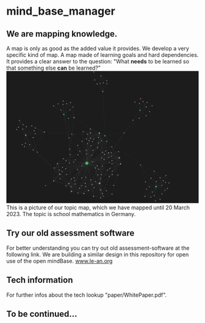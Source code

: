 # mind_base_manager
## We are mapping knowledge.
A map is only as good as the added value it provides. We develop a very specific kind of map. A map made of learning goals and hard dependencies. It provides a clear answer to the question: "What **needs** to be learned so that something else **can** be learned?"
![](images/germany_math_graph.png)
This is a picture of our topic map, which we have mapped until 20 March 2023. The topic is school mathematics in Germany.

## Try our old assessment software
For better understanding you can try out old assessment-software at the following link.
We are building a similar design in this repository for open use of the open mindBase.
www.le-an.org

## Tech information
For further infos about the tech lookup "paper/WhitePaper.pdf".

## To be continued...


